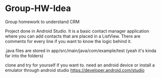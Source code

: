 # Group-HW-Idea
Group homework to understand CRM

Project done in Android Studio. It is a basic contact manager application where you can
add contacts that are placed in a ListView. There are comments for every line if you want to 
know the logic behind it. 

.java files are stored in app/src/main/java/com/example/test
(yeah it's kinda far into the folders)

clone and try for yourself if you want to. need an android device or install a emulator through android studio
https://developer.android.com/studio